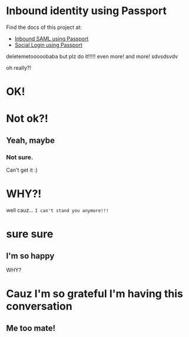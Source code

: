 # Inbound identity using Passport

Find the docs of this project at:

- [Inbound SAML using Passport](https://gluu.org/docs/ce/authn-guide/passport/)
- [Social Login using Passport](https://gluu.org/docs/ce/authn-guide/inbound-saml-passport/)

deletemetooooobaba but plz do it!!!!! even more!
and more! sdvsdsvdv

oh really?!

# OK!

# Not ok?!

## Yeah, maybe

### Not sure.

Can't get it :)
# WHY?!
well cauz...
`I can't stand you anymore!!!`

# sure sure

## I'm so happy

WHY?

# Cauz I'm so grateful I'm having this conversation

## Me too mate!
